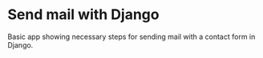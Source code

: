 # Send mail with Django

Basic app showing necessary steps for sending mail with a contact form in Django.
